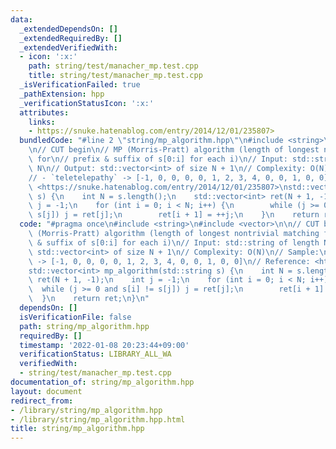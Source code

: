 ```yaml
---
data:
  _extendedDependsOn: []
  _extendedRequiredBy: []
  _extendedVerifiedWith:
  - icon: ':x:'
    path: string/test/manacher_mp.test.cpp
    title: string/test/manacher_mp.test.cpp
  _isVerificationFailed: true
  _pathExtension: hpp
  _verificationStatusIcon: ':x:'
  attributes:
    links:
    - https://snuke.hatenablog.com/entry/2014/12/01/235807>
  bundledCode: "#line 2 \"string/mp_algorithm.hpp\"\n#include <string>\n#include <vector>\n\
    \n// CUT begin\n// MP (Morris-Pratt) algorithm (length of longest nontrivial matching\
    \ for\n// prefix & suffix of s[0:i] for each i)\n// Input: std::string of length\
    \ N\n// Output: std::vector<int> of size N + 1\n// Complexity: O(N)\n// Sample:\n\
    // - `teletelepathy` -> [-1, 0, 0, 0, 0, 1, 2, 3, 4, 0, 0, 1, 0, 0]\n// Reference:\
    \ <https://snuke.hatenablog.com/entry/2014/12/01/235807>\nstd::vector<int> mp_algorithm(std::string\
    \ s) {\n    int N = s.length();\n    std::vector<int> ret(N + 1, -1);\n    int\
    \ j = -1;\n    for (int i = 0; i < N; i++) {\n        while (j >= 0 and s[i] !=\
    \ s[j]) j = ret[j];\n        ret[i + 1] = ++j;\n    }\n    return ret;\n}\n"
  code: "#pragma once\n#include <string>\n#include <vector>\n\n// CUT begin\n// MP\
    \ (Morris-Pratt) algorithm (length of longest nontrivial matching for\n// prefix\
    \ & suffix of s[0:i] for each i)\n// Input: std::string of length N\n// Output:\
    \ std::vector<int> of size N + 1\n// Complexity: O(N)\n// Sample:\n// - `teletelepathy`\
    \ -> [-1, 0, 0, 0, 0, 1, 2, 3, 4, 0, 0, 1, 0, 0]\n// Reference: <https://snuke.hatenablog.com/entry/2014/12/01/235807>\n\
    std::vector<int> mp_algorithm(std::string s) {\n    int N = s.length();\n    std::vector<int>\
    \ ret(N + 1, -1);\n    int j = -1;\n    for (int i = 0; i < N; i++) {\n      \
    \  while (j >= 0 and s[i] != s[j]) j = ret[j];\n        ret[i + 1] = ++j;\n  \
    \  }\n    return ret;\n}\n"
  dependsOn: []
  isVerificationFile: false
  path: string/mp_algorithm.hpp
  requiredBy: []
  timestamp: '2022-01-08 20:23:44+09:00'
  verificationStatus: LIBRARY_ALL_WA
  verifiedWith:
  - string/test/manacher_mp.test.cpp
documentation_of: string/mp_algorithm.hpp
layout: document
redirect_from:
- /library/string/mp_algorithm.hpp
- /library/string/mp_algorithm.hpp.html
title: string/mp_algorithm.hpp
---
```

